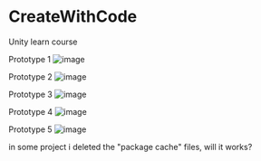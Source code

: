 # CreateWithCode
Unity learn course

Prototype 1
![image](https://user-images.githubusercontent.com/58986295/218811518-11e33498-a4a8-40d4-8446-50e4863cf756.png)

Prototype 2
![image](https://user-images.githubusercontent.com/58986295/218811740-eccbc916-8487-4509-a399-6ad9650ccda7.png)

Prototype 3
![image](https://user-images.githubusercontent.com/58986295/218812012-1a4e5cb9-8826-4c0a-be85-26c33f9fc4c7.png)

Prototype 4
![image](https://user-images.githubusercontent.com/58986295/218812352-c9d8b181-0c91-4c3e-9c19-23c19ee424bf.png)

Prototype 5
![image](https://user-images.githubusercontent.com/58986295/218812724-1223b309-3ab0-49a7-af2e-1c48f211fb0b.png)


in some project i deleted the "package cache" files, will it works?
